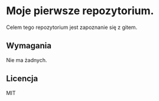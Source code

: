 # Moje pierwsze repozytorium.

Celem tego repozytorium jest zapoznanie się z gitem.

## Wymagania

Nie ma żadnych.

## Licencja

MIT